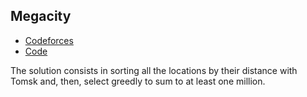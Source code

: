 ## Megacity

* [Codeforces](http://codeforces.com/problemset/problem/37/A?locale=en)
* [Code](/code/Megacity.cpp)

The solution consists in sorting all the locations by their distance with Tomsk and, then, select greedly to sum to at least one million.
